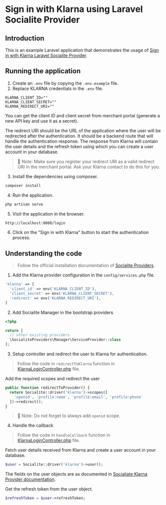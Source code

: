 # Sign in with Klarna using Laravel Socialite Provider

## Introduction

This is an example Laravel application that demonstrates the usage of [Sign in with Klarna Laravel Socialite Provider](https://socialiteproviders.com/klarna/).

## Running the application

1. Create an `.env` file by copying the `.env.example` file.
2. Replace KLARNA credentials in the `.env` file.

```
KLARNA_CLIENT_ID=""
KLARNA_CLIENT_SECRET=""
KLARNA_REDIRECT_URI=""
```

You can get the client ID and client secret from merchant portal (generate a new API key and use it as a secret).

The redirect URI should be the URL of the application where the user will be redirected after the authentication. It should be a backend route that will handle the authentication response. The response from Klarna will contain the user details and the refresh token using which you can create a user account in your database.

> 📕 Note: Make sure you register your redirect URI as a valid redirect URI in the merchant portal. Ask your Klarna contact to do this for you.

3. Install the dependencies using composer.

```bash
composer install
```

4. Run the application.

```bash
php artisan serve
```

5. Visit the application in the browser.

```bash
http://localhost:8000/login
```

6. Click on the "Sign in with Klarna" button to start the authentication process.

## Understanding the code

> Follow the official installation documentation of [Socialite Providers](https://socialiteproviders.com/usage/).

1. Add the Klarna provider configuration in the `config/services.php` file.

```php
'klarna' => [
  'client_id' => env('KLARNA_CLIENT_ID'),
  'client_secret' => env('KLARNA_CLIENT_SECRET'),
  'redirect' => env('KLARNA_REDIRECT_URI'),
]
```

2. Add Socialite Manager in the bootstrap providers

```php
<?php

return [
  // other existing providers
  \SocialiteProviders\Manager\ServiceProvider::class
];
```

3. Setup controller and redirect the user to Klarna for authentication.

> Follow the code in `redirectToKlarna` function in [KlarnaLoginController.php](/app/Http/Controllers/KlarnaLoginController.php) file.

Add the required scopes and redirect the user

```php
public function redirectToProvider() {
  return Socialite::driver('klarna')->scopes([
    'openid', 'profile:name', 'profile:email', 'profile:phone'
  ])->redirect();
}
```

> 📕 Note: Do not forget to always add `openid` scope.

4. Handle the callback

> Follow the code in `handleCallback` function in [KlarnaLoginController.php](/app/Http/Controllers/KlarnaLoginController.php) file.

Fetch user details received from Klarna and create a user account in your database.

```php
$user = Socialite::driver('klarna')->user();
```

The fields on the user objects are as documented in [Socialiate Klarna Provider documentation](https://socialiteproviders.com/klarna/#usage).

Get the refresh token from the user object.

```php
$refreshToken = $user->refreshToken;
```



